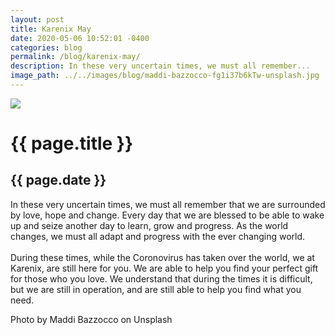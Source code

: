 ```yaml
---
layout: post
title: Karenix May
date: 2020-05-06 10:52:01 -0400
categories: blog
permalink: /blog/karenix-may/
description: In these very uncertain times, we must all remember...
image_path: ../../images/blog/maddi-bazzocco-fg1i37b6kTw-unsplash.jpg
---
```


<div>
  <div class="bg-white sm:w-1/2 rounded mx-auto my-8 p-8">
    <img class="rounded w-full mx-auto" src="{{ page.image_path }}">
    <div class="py-4">
      <h1 class="text-2xl font-medium mb-2 text-gray-800">{{ page.title }}</h1>
      <h2 class="mb-4 font-medium text-sm text-gray-500 uppercase tracking-wide">{{ page.date }}</h2>
      <p class="text-gray-800">In these very uncertain times, we must all remember that we are surrounded by love,
      hope and change. Every day that we are blessed to be able to wake up and seize another day to
      learn, grow and progress. As the world changes, we must all adapt and progress with the ever
      changing world.
      <br><br>
      During these times, while the Coronovirus has taken over the world, we at Karenix, are
      still here for you. We are able to help you find your perfect gift for those who you love. We
      understand that during the times it is difficult, but we are still in operation, and are still able to
      help you find what you need.</p>
      <p class="py-4 text-sm text-gray-500 tracking-wide">Photo by Maddi Bazzocco on Unsplash</p>
    </div>
  </div>
</div>